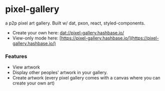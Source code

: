 # pixel-gallery

a p2p pixel art gallery. Built w/ dat, pxon, react, styled-components.

- Create your own here: [dat://pixel-gallery.hashbase.io/](dat://pixel-gallery.hashbase.io/)
- View-only mode here: [https://pixel-gallery.hashbase.io/](https://pixel-gallery.hashbase.io/)

### Features

- View artwork
- Display other peoples' artwork in your gallery.
- Create artwork (every pixel gallery comes with a canvas where you can create your own art)
